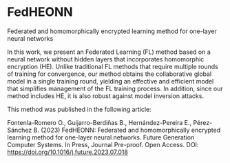 # FedHEONN
Federated and homomorphically encrypted learning method for one-layer neural networks

In this work, we present an Federated Learning (FL) method based on a neural network without hidden layers that incorporates homomorphic encryption (HE). Unlike traditional FL methods that require multiple rounds of training for convergence, our method obtains the collaborative global model in a single training round, yielding an effective and efficient model that simplifies management of the FL training process. In addition, since our method includes HE, it is also robust against model inversion attacks.

This method was published in the following article:

Fontenla-Romero O., Guijarro-Berdiñas B., Hernández-Pereira E., Pérez-Sánchez B. (2023) FedHEONN: Federated and homomorphically encrypted learning method for one-layer neural networks. Future Generation Computer Systems. In Press, Journal Pre-proof. Open Access. DOI: https://doi.org/10.1016/j.future.2023.07.018

